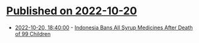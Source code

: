 # [Published on 2022-10-20](index.md)

* [2022-10-20, 18:40:00](https://science.slashdot.org/story/22/10/20/1825238/indonesia-bans-all-syrup-medicines-after-death-of-99-children?utm_source=rss1.0mainlinkanon&utm_medium=feed) - [Indonesia Bans All Syrup Medicines After Death of 99 Children](https://science.slashdot.org/story/22/10/20/1825238/indonesia-bans-all-syrup-medicines-after-death-of-99-children?utm_source=rss1.0mainlinkanon&utm_medium=feed)
